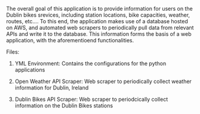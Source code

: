 The overall goal of this application is to provide information for users on the Dublin bikes srevices, including station locations, bike capacities, weather, routes, etc.... To this end, the application makes use of a database hosted on AWS, and automated web scrapers to periodically pull data from relevant APIs and write it to the database. This information forms the basis of a web application, with the aforementioend functionalities. 

Files:

1. YML Environment: Contains the configurations for the python applications 

2. Open Weather API Scraper: Web scraper to periodically collect weather information for Dublin, Ireland

3. Dublin Bikes API Scraper: Web scraper to periodcically collect information on the Dublin Bikes stations
